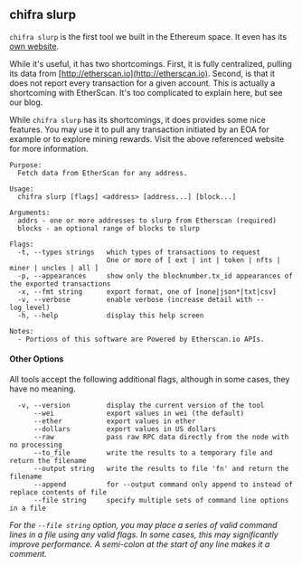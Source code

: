 ## chifra slurp

`chifra slurp` is the first tool we built in the Ethereum space. It even has its [own website](http://ethslurp.com).

While it's useful, it has two shortcomings. First, it is fully centralized, pulling its data from [http://etherscan.io](http://etherscan.io). Second, is that it does not report every transaction for a given account. This is actually a shortcoming with EtherScan. It's too complicated to explain here, but see our blog.

While `chifra slurp` has its shortcomings, it does provides some nice features. You may use it to pull any transaction initiated by an EOA for example or to explore mining rewards. Visit the above referenced website for more information.

```[plaintext]
Purpose:
  Fetch data from EtherScan for any address.

Usage:
  chifra slurp [flags] <address> [address...] [block...]

Arguments:
  addrs - one or more addresses to slurp from Etherscan (required)
  blocks - an optional range of blocks to slurp

Flags:
  -t, --types strings   which types of transactions to request
                        One or more of [ ext | int | token | nfts | miner | uncles | all ]
  -p, --appearances     show only the blocknumber.tx_id appearances of the exported transactions
  -x, --fmt string      export format, one of [none|json*|txt|csv]
  -v, --verbose         enable verbose (increase detail with --log_level)
  -h, --help            display this help screen

Notes:
  - Portions of this software are Powered by Etherscan.io APIs.
```

#### Other Options

All tools accept the following additional flags, although in some cases, they have no meaning.

```[plaintext]
  -v, --version         display the current version of the tool
      --wei             export values in wei (the default)
      --ether           export values in ether
      --dollars         export values in US dollars
      --raw             pass raw RPC data directly from the node with no processing
      --to_file         write the results to a temporary file and return the filename
      --output string   write the results to file 'fn' and return the filename
      --append          for --output command only append to instead of replace contents of file
      --file string     specify multiple sets of command line options in a file
```

*For the `--file string` option, you may place a series of valid command lines in a file using any valid flags. In some cases, this may significantly improve performance. A semi-colon at the start of any line makes it a comment.*
